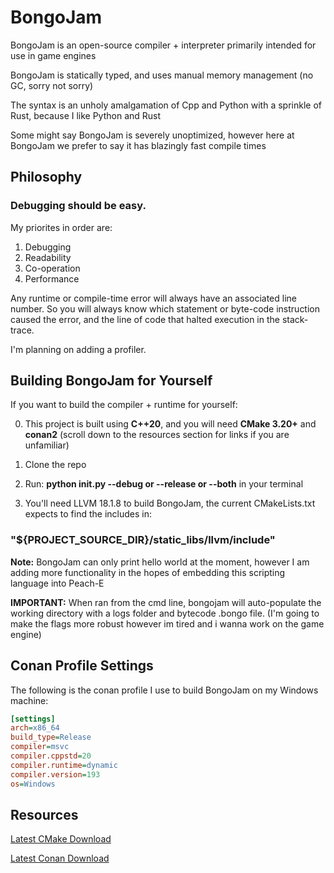 # BongoJam
BongoJam is an open-source compiler + interpreter primarily intended for use in game engines

BongoJam is statically typed, and uses manual memory management (no GC, sorry not sorry)

The syntax is an unholy amalgamation of Cpp and Python with a sprinkle of Rust, because I like Python and Rust

Some might say BongoJam is severely unoptimized, however here at BongoJam we prefer to say it has blazingly fast compile times

## Philosophy

### __Debugging should be easy.__

My priorites in order are:

1. Debugging
2. Readability
3. Co-operation
4. Performance

Any runtime or compile-time error will always have an associated line number. So you will always know which statement or byte-code instruction caused the error, and the line of code that halted execution in the stack-trace.

I'm planning on adding a profiler.

## Building BongoJam for Yourself

If you want to build the compiler + runtime for yourself:

0. This project is built using __C++20__, and you will need __CMake 3.20+__ and __conan2__ (scroll down to the resources section for links if you are unfamiliar)

1. Clone the repo

2. Run: __python init.py --debug or --release or --both__ in your terminal

3. You'll need LLVM 18.1.8 to build BongoJam, the current CMakeLists.txt expects to find the includes in:

### __"${PROJECT_SOURCE_DIR}/static_libs/llvm/include"__

__Note:__ BongoJam can only print hello world at the moment, however I am adding more functionality in the hopes of embedding this scripting language into Peach-E

__IMPORTANT:__ When ran from the cmd line, bongojam will auto-populate the working directory with a logs folder and bytecode .bongo file. (I'm going to make the flags more robust however im tired and i wanna work on the game engine)

## Conan Profile Settings

The following is the conan profile I use to build BongoJam on my Windows machine:

```ini
[settings]
arch=x86_64
build_type=Release
compiler=msvc
compiler.cppstd=20
compiler.runtime=dynamic
compiler.version=193
os=Windows
```

## Resources

[Latest CMake Download](https://cmake.org/download/)

[Latest Conan Download](https://conan.io/downloads)